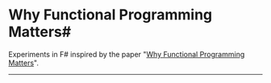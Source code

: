 Why Functional Programming Matters#
===

Experiments in F# inspired by the paper "[Why Functional Programming Matters](https://www.google.hu/url?sa=t&rct=j&q=&esrc=s&source=web&cd=1&cad=rja&uact=8&ved=0CB8QFjAA&url=http%3A%2F%2Fwww.cs.kent.ac.uk%2Fpeople%2Fstaff%2Fdat%2Fmiranda%2Fwhyfp90.pdf&ei=PQfOVMSlLMX4Uue0hKAM&usg=AFQjCNEBbTAPkPRho_ATUFuAP0hTNlOQlA&bvm=bv.85076809,d.bGQ)".

***
